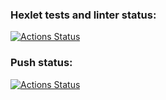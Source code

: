 ### Hexlet tests and linter status:
[![Actions Status](https://github.com/Auzmit/devops-for-programmers-project-74/actions/workflows/hexlet-check.yml/badge.svg)](https://github.com/Auzmit/devops-for-programmers-project-74/actions)

### Push status:
[![Actions Status](https://github.com/Auzmit/devops-for-programmers-project-74/actions/workflows/push.yml/badge.svg)](https://github.com/Auzmit/devops-for-programmers-project-74/actions)